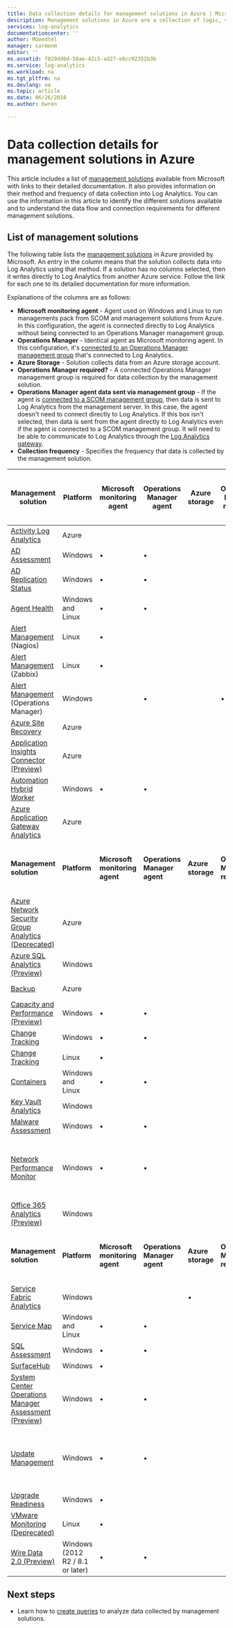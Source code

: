 ```yaml
---
title: Data collection details for management solutions in Azure | Microsoft Docs
description: Management solutions in Azure are a collection of logic, visualization, and data acquisition rules that provide metrics pivoted around a particular problem area.  This article provides a list of management solutions available from Microsoft and details about their method and frequency of data collection.
services: log-analytics
documentationcenter: ''
author: MGoedtel
manager: carmonm
editor: ''
ms.assetid: f029dd6d-58ae-42c5-ad27-e6cc92352b3b
ms.service: log-analytics
ms.workload: na
ms.tgt_pltfrm: na
ms.devlang: na
ms.topic: article
ms.date: 06/26/2018
ms.author: bwren

---
```

# Data collection details for management solutions in Azure
This article includes a list of [management solutions](solutions.md) available from Microsoft with links to their detailed documentation.  It also provides information on their method and frequency of data collection into Log Analytics.  You can use the information in this article to identify the different solutions available and to understand the data flow and connection requirements for different management solutions. 

## List of management solutions

The following table lists the [management solutions](solutions.md) in Azure provided by Microsoft. An entry in the column means that the solution collects data into Log Analytics using that method.  If a solution has no columns selected, then it writes directly to Log Analytics from another Azure service. Follow the link for each one to its detailed documentation for more information.

Explanations of the columns are as follows:

- **Microsoft monitoring agent** - Agent used on Windows and Linux to run managements pack from SCOM and management solutions from Azure. In this configuration, the agent is connected directly to Log Analytics without being connected to an Operations Manager management group. 
- **Operations Manager** - Identical agent as Microsoft monitoring agent. In this configuration, it's [connected to an Operations Manager management group](../../log-analytics/log-analytics-om-agents.md) that's connected to Log Analytics. 
-  **Azure Storage** - Solution collects data from an Azure storage account. 
- **Operations Manager required?** - A connected Operations Manager management group is required for data collection by the management solution. 
- **Operations Manager agent data sent via management group** - If the agent is [connected to a SCOM management group](../../log-analytics/log-analytics-om-agents.md), then data is sent to Log Analytics from the management server. In this case, the agent doesn't need to connect directly to Log Analytics. If this box isn't selected, then data is sent from the agent directly to Log Analytics even if the agent is connected to a SCOM management group. It will need to be able to communicate to Log Analytics through the [Log Analytics gateway](../../azure-monitor/platform/gateway.md).
- **Collection frequency** - Specifies the frequency that data is collected by the management solution. 



| **Management solution** | **Platform** | **Microsoft monitoring agent** | **Operations Manager agent** | **Azure storage** | **Operations Manager required?** | **Operations Manager agent data sent via management group** | **Collection frequency** |
| --- | --- | --- | --- | --- | --- | --- | --- |
| [Activity Log Analytics](../../azure-monitor/platform/collect-activity-logs.md) | Azure | | | | | | on notification |
| [AD Assessment](../../azure-monitor/insights/ad-assessment.md) |Windows |&#8226; |&#8226; | | |&#8226; |7 days |
| [AD Replication Status](../../azure-monitor/insights/ad-replication-status.md) |Windows |&#8226; |&#8226; | | |&#8226; |5 days |
| [Agent Health](solution-agenthealth.md) | Windows and Linux | &#8226; | &#8226; | | | &#8226; | 1 minute |
| [Alert Management](../../azure-monitor/platform/alert-management-solution.md) (Nagios) |Linux |&#8226; | | | | |on arrival |
| [Alert Management](../../azure-monitor/platform/alert-management-solution.md) (Zabbix) |Linux |&#8226; | | | | |1 minute |
| [Alert Management](../../azure-monitor/platform/alert-management-solution.md) (Operations Manager) |Windows | |&#8226; | |&#8226; |&#8226; |3 minutes |
| [Azure Site Recovery](../../site-recovery/site-recovery-overview.md) | Azure | | | | | | n/a |
| [Application Insights Connector (Preview)](../../azure-monitor/platform/app-insights-connector.md) | Azure | | | |  |  | on notification |
| [Automation Hybrid Worker](../../automation/automation-hybrid-runbook-worker.md) | Windows | &#8226; | &#8226; |  |  |  | n/a |
| [Azure Application Gateway Analytics](../../azure-monitor/insights/azure-networking-analytics.md) | Azure |  |  |  |  |  | on notification |
| **Management solution** | **Platform** | **Microsoft monitoring agent** | **Operations Manager agent** | **Azure storage** | **Operations Manager required?** | **Operations Manager agent data sent via management group** | **Collection frequency** |
| [Azure Network Security Group Analytics (Deprecated)](../../azure-monitor/insights/azure-networking-analytics.md) | Azure |  |  |  |  |  | on notification |
| [Azure SQL Analytics (Preview)](../../log-analytics/log-analytics-azure-sql.md) | Windows | | | | | | 1 minute |
| [Backup](https://azure.microsoft.com/resources/templates/101-backup-oms-monitoring/) | Azure |  |  |  |  |  | on notification |
| [Capacity and Performance (Preview)](../../azure-monitor/insights/capacity-performance.md) |Windows |&#8226; |&#8226; | | |&#8226; |on arrival |
| [Change Tracking](../../automation/automation-change-tracking.md) |Windows |&#8226; |&#8226; | | |&#8226; |hourly |
| [Change Tracking](../../automation/automation-change-tracking.md) |Linux |&#8226; | | | | |hourly |
| [Containers](../../log-analytics/log-analytics-containers.md) | Windows and Linux | &#8226; | &#8226; |  |  |  | 3 minutes |
| [Key Vault Analytics](../../azure-monitor/insights/azure-key-vault.md) |Windows | | | | | |on notification |
| [Malware Assessment](../../security-center/security-center-install-endpoint-protection.md) |Windows |&#8226; |&#8226; | | |&#8226; |hourly |
| [Network Performance Monitor](../../azure-monitor/insights/network-performance-monitor.md) | Windows | &#8226; | &#8226; |  |  |  | TCP handshakes every 5 seconds, data sent every 3 minutes |
| [Office 365 Analytics (Preview)](solution-office-365.md) |Windows | | | | | |on notification |
| **Management solution** | **Platform** | **Microsoft monitoring agent** | **Operations Manager agent** | **Azure storage** | **Operations Manager required?** | **Operations Manager agent data sent via management group** | **Collection frequency** |
| [Service Fabric Analytics](../../service-fabric/service-fabric-diagnostics-oms-setup.md) |Windows | | |&#8226; | | |5 minutes |
| [Service Map](../../azure-monitor/insights/service-map.md) | Windows and Linux | &#8226; | &#8226; |  |  |  | 15 seconds |
| [SQL Assessment](../../azure-monitor/insights/sql-assessment.md) |Windows |&#8226; |&#8226; | | |&#8226; |7 days |
| [SurfaceHub](../../azure-monitor/insights/surface-hubs.md) |Windows |&#8226; | | | | |on arrival |
| [System Center Operations Manager Assessment (Preview)](../../azure-monitor/insights/scom-assessment.md) | Windows | &#8226; | &#8226; |  |  | &#8226; | seven days |
| [Update Management](../../automation/automation-update-management.md) | Windows |&#8226; |&#8226; | | |&#8226; |at least 2 times per day and 15 minutes after installing an update |
| [Upgrade Readiness](https://docs.microsoft.com/windows/deployment/upgrade/upgrade-readiness-get-started) | Windows | &#8226; |  |  |  |  | 2 days |
| [VMware Monitoring (Deprecated)](../../azure-monitor/insights/vmware.md) | Linux | &#8226; |  |  |  |  | 3 minutes |
| [Wire Data 2.0 (Preview)](../../azure-monitor/insights/wire-data.md) |Windows (2012 R2 / 8.1 or later) |&#8226; |&#8226; | | | | 1 minute |




## Next steps
* Learn how to [create queries](../../log-analytics/log-analytics-queries.md) to analyze data collected by management solutions.
